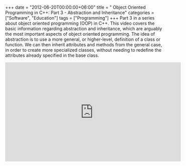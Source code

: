 +++
date = "2012-06-20T00:00:00+06:00"
title = " Object Oriented Programming in C++: Part 3 - Abstraction and Inheritance"
categories = ["Software", "Education"]
tags = ["Programming"]
+++
Part 3 in a series about object oriented programming (OOP) in C++. This video covers the basic information regarding abstraction and inheritance, which are arguably the most important aspects of object oriented programming. The idea of abstraction is to use a more general, or higher-level, definition of a class or function. We can then inherit attributes and methods from the general case, in order to create more specialized classes, without needing to redefine the attributes already specified in the base class.
<div class="yt-embed">
<iframe width="560" height="315" src="https://www.youtube.com/embed/1c9BQYQDnHs" frameborder="0" allowfullscreen></iframe>
</div>